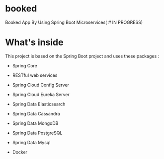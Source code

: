 # booked
Booked App By Using Spring Boot Microservices( # IN PROGRESS)

# What's inside
This project is based on the Spring Boot project and uses these packages :

- Spring Core

- RESTful web services

- Spring Cloud Config Server

- Spring Cloud Eureka Server

- Spring Data Elasticsearch

- Spring Data Cassandra

- Spring Data MongoDB

- Spring Data PostgreSQL

- Spring Data Mysql

- Docker
